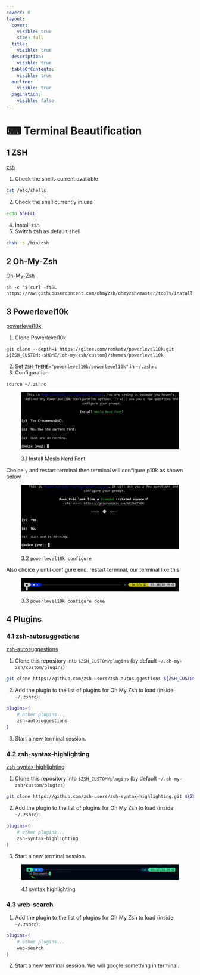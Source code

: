 ```yaml
---
coverY: 0
layout:
  cover:
    visible: true
    size: full
  title:
    visible: true
  description:
    visible: true
  tableOfContents:
    visible: true
  outline:
    visible: true
  pagination:
    visible: false
---
```


# ⌨ Terminal Beautification

## 1 ZSH

[zsh](https://zsh.sourceforge.io/)

1. Check the shells current available

```bash
cat /etc/shells
```

2. Check the shell currently in use

```bash
echo $SHELL
```

4. Install zsh
5. Switch zsh as default shell

```bash
chsh -s /bin/zsh
```

## 2 Oh-My-Zsh

[Oh-My-Zsh](https://ohmyz.sh/)

```shell
sh -c "$(curl -fsSL https://raw.githubusercontent.com/ohmyzsh/ohmyzsh/master/tools/install.sh)"
```

## 3 Powerlevel10k

[powerlevel10k](https://github.com/romkatv/powerlevel10k)

1. Clone Powerlevel10k

```shell
git clone --depth=1 https://gitee.com/romkatv/powerlevel10k.git ${ZSH_CUSTOM:-$HOME/.oh-my-zsh/custom}/themes/powerlevel10k
```

2. Set `ZSH_THEME="powerlevel10k/powerlevel10k"` in `~/.zshrc`
3. Configuration

```shell
source ~/.zshrc
```

<figure><img src="../../.gitbook/assets/p10k_install_MNF.png" alt=""><figcaption><p>3.1 Install Meslo Nerd Font</p></figcaption></figure>

Choice `y` and restart terminal then terminal will configure p10k as shown below

<figure><img src="../../.gitbook/assets/p10k_configure.png" alt=""><figcaption><p>3.2 <code>powerlevel10k configure</code></p></figcaption></figure>

Also choice `y` until configure end. restart terminal, our terminal like this

<figure><img src="../../.gitbook/assets/p10k_configure_done.png" alt=""><figcaption><p>3.3 <code>powerlevel10k configure done</code></p></figcaption></figure>

## 4 Plugins

### 4.1 zsh-autosuggestions

[zsh-autosuggestions](https://github.com/zsh-users/zsh-autosuggestions)

1. Clone this repository into `$ZSH_CUSTOM/plugins` (by default `~/.oh-my-zsh/custom/plugins`)

```bash
git clone https://github.com/zsh-users/zsh-autosuggestions ${ZSH_CUSTOM:-~/.oh-my-zsh/custom}/plugins/zsh-autosuggestions
```

2. Add the plugin to the list of plugins for Oh My Zsh to load (inside `~/.zshrc`):

```bash
plugins=( 
    # other plugins...
    zsh-autosuggestions
)
```

3. Start a new terminal session.

### 4.2 zsh-syntax-highlighting

[zsh-syntax-highlighting](https://github.com/zsh-users/zsh-syntax-highlighting)

1. Clone this repository into `$ZSH_CUSTOM/plugins` (by default `~/.oh-my-zsh/custom/plugins`)

```bash
git clone https://github.com/zsh-users/zsh-syntax-highlighting.git ${ZSH_CUSTOM:-~/.oh-my-zsh/custom}/plugins/zsh-syntax-highlighting
```

2. Add the plugin to the list of plugins for Oh My Zsh to load (inside `~/.zshrc`):

```bash
plugins=( 
    # other plugins...
    zsh-syntax-highlighting
)
```

3. Start a new terminal session.

<figure><img src="../../.gitbook/assets/zsh-syntax-highlighting.png" alt=""><figcaption><p>4.1 syntax highlighting</p></figcaption></figure>

### 4.3 web-search

1. Add the plugin to the list of plugins for Oh My Zsh to load (inside `~/.zshrc`):

```bash
plugins=( 
    # other plugins...
    web-search
)
```

2. Start a new terminal session. We will google something in terminal.
